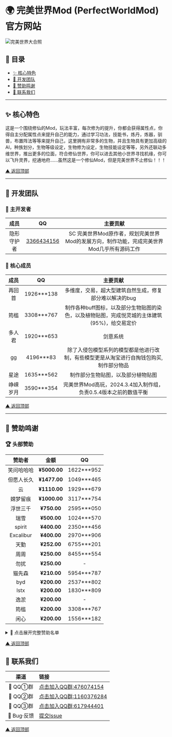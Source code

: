 <a name="top"></a>
# 🌍 完美世界Mod (PerfectWorldMod) 官方网站 
 
![完美世界大合照](https://gitee.com/invisible-guardian/PerfectWorldMod/raw/master/%E4%B8%BB%E7%95%8C%E9%9D%A2%E8%83%8C%E6%99%AF.webp)  
 
## 📑 目录 
- [✨ 核心特色](#core-features)
- [👥 开发团队](#dev-team)
- [💖 赞助鸣谢](#sponsors)
- [📮 联系我们](#contact)
 
---
 
<a name="core-features"></a>
## ✨ 核心特色 
这是一个围绕修仙的Mod，玩法丰富，每次修为的提升，你都会获得属性点，你得自主分配属性点来提升自己的能力，通过学习功法，技能书，炼丹，炼器，驯兽，布置阵法等等来提升自己，这里拥有非常多的生物，并且生物具有更加高级的AI，种族划分，生物等级设定，生物修为设定，生物技能设定等等，另外还联动多维世界，推出更多的位面，符合修仙世界，你可以进去其他小世界寻找机缘，你可以飞升灵界，挖通地府......虽然这是一个修仙Mod，但是完美世界不止修仙！！！
 
[▲ 返回顶部](#top)
 
---
 
<a name="dev-team"></a>
## 👥 开发团队 
 
### 👑 主开发者 
| 成员 | QQ | 主要贡献 |
|:-----------:|:----------:|:-----------------:|
| 隐形守护者 |  [3366434156](https://wpa.qq.com/msgrd?v=3&uin=3366434156&site=qq&menu=yes)   | SC 完美世界Mod原作者，规划完美世界Mod的发展方向，制作功能，完成完美世界Mod几乎所有源码工作|
### 👑 核心成员 
| 成员 | QQ | 主要贡献 |
|:-----------:|:----------:|:-----------------:|
| 再回首 | 1926***138 | 多维度，交易，超大型建筑自然生成，修复部分难以解决的bug |
| 筠槛 | 3308***767 | 制作各种buff图标，以及部分生物贴图的染色，以及植物贴图，完成悦灵城的主体建筑(95%)，给交易定价 |
| 多人君 | 1920***653 | 剑意系统 |
| gg | 4196***83 | 除了入侵包模型系列的模型都是他进行改制，有些模型更是从淘宝进行自掏钱包购买,制作部分物品 |
| 星途 | 1635***562 | 制作部分生物贴图，以及部分植物贴图 |
| 峥嵘岁月 | 3590***354 | 完美世界Mod高玩，2024.3.4加入制作组，负责0.5.4版本之前的数值平衡 |
 
[▲ 返回顶部](#top)
 
---
 
<a name="sponsors"></a>
## 💖 赞助鸣谢 
 
### 🏆 头部赞助 
| 赞助者 | 金额 | QQ |
|:-----------:|:----------:|:-----------------:|
| 笑问哈哈哈 | **¥5000.00** | 1622***952 |
| 但愿人长久 | **¥1477.00** | 1049***465 |
| 云 | **¥1110.00** | 1929***679 |
| 嫦梦留痕 | **¥1000.00** | 3117***754 |
| 浮世三千 | **¥750.00** | 2595***050 |
| 瑞雪 | **¥500.00** | 1024***570 |
| spirit | **¥400.00** | 2350***456 |
| Excalibur | **¥400.00** | 2970***906 |
| 天勤 | **¥252.00** | 6755***201 |
| 周周 | **¥250.00** | 8455***554 |
| 勿扰 | **¥250.00** | - |
| 猫先森 | **¥210.00** | 5954***787 |
| byd | **¥200.00** | 2537***802 |
| lstx | **¥200.00** | 1830***809 |
| 逸淤 | **¥200.00** | - |
| 筠槛 | **¥200.00** | 3308***767 |
| 闲心 | **¥200.00** | 1556***182 |
  
<details>
  <summary>📜 点击展开完整赞助名单</summary>
  

| 赞助者 | 金额 | QQ |
|:-----------:|:----------:|:-----------------:|
| 铁石心肠的源龙星人 | **¥188.00** | 1332***953 |
| Floatingdream | **¥130.00** | 1360***379 |
| 峥嵘岁月 | **¥120.00** | 3590***354 |  
| 林兮 | **¥101.66** | 2596***456 |
| 面包爱上了酸奶 | **¥100.00** | 2586***148 |
| 远方星游 | **¥100.00** | 2150***081 |
| 郑玩手机 | **¥100.00** | - |
| 林中鹿 | **¥100.00** | 1531***408 |
| 长青 | **¥100.00** | - |
| 杨枝甘露 | **¥100.00** | - |
| 浪漫至死不渝 | **¥100.00** | 1247***010 |
| 超心塞的兔头帮 | **¥100.00** | 2380***436 |
| 星辰信使 | **¥100.00** | - |
| 木偶戏 | **¥100.00** | - |
| 佚名 | **¥100.00** | - |
| 以木 | **¥100.00** | 4722***237 |
| 吃面的迪迦 | **¥100.00** | 8539***216 |
| 旧守一个梦 | **¥100.00** | 1536***447 |
| 非洲酋长 | **¥100.00** | 6762***908 |
| 清风 | **¥90.00** | - |
| 遥遥无期 | **¥88.88** | 5460***601 |
| 如沐春风 | **¥88.00** | - |
| 散文 | **¥86.00** | 2021***133 |
| う思あ | **¥85.00** | 2074***033 |
| EGARSA | **¥70.00** | - |
| 小桃先生 | **¥66.88** | 1546***052 |
| 八脚章鱼万花筒三只眼 | **¥66.60** | 1211***678 |
| 良人陪 | **¥66.00** | 2480***026 |
| 暗黑大帝 | **¥66.00** | 5284***027 |
| 佚名 | **¥66.00** | - |
| 。 | **¥66.00** | - |
| 不吃鱼的猫项 | **¥60.00** | 2065***681 |
| TRY(老巫) | **¥60.00** | 2116***144 |
| 锦瑟华年 | **¥60.00** | 9614***630 |
| 山海 | **¥55.00** | 3853***502 |
| 一顿狂炫十八碗 | **¥52.00** | - |
| 佚名 | **¥50.00** | - |
| 山茶暮鱼 | **¥50.00** | 3368***794 |
| 仰望星空 | **¥50.00** | - |
| 玄无 | **¥50.00** | 2172***910 |
| aspirition | **¥50.00** | 2868***548 |
| 不满的汤 | **¥50.00** | 3667***256 |
| 白愁 | **¥40.00** | 1823***964 |
| 李云 | **¥30.00** | 1463***277 |
| 千雪红梅 | **¥30.00** | 1603***781 |
| 酒窖以空 | **¥26.88** | - |
| 林兮 | **¥21.66** | - |
| 无因 | **¥20.00** | - |
| 大罗金仙 | **¥20.00** | - |
| 游太亮 | **¥20.00** | - |
| 芜水平 | **¥20.00** | - |
| 0321 | **¥20.00** | - |
| 手高金戈 | **¥20.00** | - |
| 佚名 | **¥20.00** | - |
| 末鸢 | **¥20.00** | - |
| 以木 | **¥20.00** | 4722***237 |
| Q.W | **¥20.00** | - |
| 容易记的人 | **¥20.00** | 3522***295 |
| 蓝 | **¥20.00** | - |
| 嘿嘿 | **¥20.00** | 1962***484 |
| 是他啊 | **¥20.00** | 1823***381 |
| 聆箫 | **¥20.00** | - |
| 寒蝉已噤 | **¥16.50** | - |
| L.Lank | **¥15.00** | - |
| 二郎神涮狗肉 | **¥15.00** | 1218***784 |
| 麻瓜 | **¥15.00** | 2066***879 |
| ^0^ | **¥14.00** | 1798***492 |
| 佚名 | **¥12.00** | - |
| king | **¥11.00** | - |
| 千反田 | **¥10.00** | 1007***003 |
| 齾魆 | **¥10.00** | - |
| 起名难 | **¥10.00** | - |
| sc殇 | **¥10.00** | 2122***929 |
| 小温 | **¥10.00** | - |
| 星君 | **¥10.00** | 1589***013 |
| 正景 | **¥10.00** | 3116***136 |
| 只你太美 | **¥10.00** | 3057***771 |
| 佚名 | **¥10.00** | - |
| 明日晴转小雨 | **¥10.00** | - |
| 流时璃夕 | **¥10.00** | - |
| 大古同茗 | **¥10.00** | - |
| Limru. | **¥10.00** | - |
| 碇真嗣 | **¥10.00** | 8674***865 |
| 思 | **¥10.00** | - |
| 白洁莉娜·贝纳勒斯 | **¥10.00** | - |
| 林兮 | **¥10.00** | - |
| 简笔画 | **¥10.00** | - |
| C小CC | **¥8.88** | - |
| 佚名 | **¥6.66** | - |
| 囍 | **¥6.67** | 2900***305 |
| 靠岸了 | **¥6.66** | - |
| 佚名 | **¥6.66** | - |
| 天渝 | **¥6.00** | - |
| 归星似剑 | **¥5.00** | - |
| 杰西 | **¥5.00** | - |
| 佚名 | **¥5.00** | - |
| 嘿，学习吗 | **¥5.00** | 1412***030 |
| 异世界公主 | **¥5.00** | 2539***406 |
| 憨豆 | **¥5.00** | 3198***500 |
| Ec | **¥5.00** | - |
| 东方子弦 | **¥5.00** | 3365***534 |
| 羽楚呐 | **¥5.00** | - |
| 山海 | **¥5.00** | - |
| 人文初祖 | **¥5.00** | - |
| 唤雨 | **¥5.00** | - |
| AwA | **¥5.00** | - |
| 一纸荒凉 | **¥5.00** | - |
| twistzz | **¥4.00** | 8674***865 |
| 誓言 | **¥3.14** | 2380***443 |
| 南屿 | **¥5.00** | - |
| 死神甜瓜 | **¥3.00** | - |
| 数据库 | **¥3.00** | - |
| 冥乐龙虾 | **¥2.00** | - |
| 名 | **¥2.00** | - |
| 拓木 | **¥2.00** | 6762***908 |
| 炸碎 | **¥2.00** | 3555***984 |
| 小A | **¥2.00** | - |
| 佚名(熊爪图案) | **¥2.00** | - |
| 独自清醒 | **¥1.50** | 3271***931 |
| .星 | **¥1.50** | - |
| 李 | **¥1.04** | - |
| yyy | **¥1.00** | - |
| 带好 | **¥1.00** | 9849***391 |
| 谢俊杰 | **¥1.00** | - |
| 晓 | **¥1.00** | - |
| 等风 | **¥1.00** | - |
| 嘉jia | **¥1.00** | - |
| 旧情 | **¥1.00** | - |
| S mile | **¥1.00** | - |
| 1 | **¥1.00** | - |
| . | **¥1.00** | - |
| 雨好大 | **¥1.00** | 7868***072 |
| 佚名 | **¥1.00** | - |
| 卖梦人 | **¥1.00** | - |
| 人生如梦 | **¥1.00** | - |
| 人生如此悲痛 | **¥1.00** | 3763***513 |
| 博超 | **¥1.00** | - |
| 无语多吃鱼 | **¥1.00** | - |
| 佚名 | **¥1.00** | - |
| 佚名 | **¥1.00** | - |
| 2114836044 | **¥1.00** | - |
| 佚名 | **¥0.70** | - |
| 奋斗 | **¥0.50** | - |
| RNWM | **¥0.50** | - |
| 佚名 | **¥0.10** | - |
| 对方正在输入中... | **¥0.02** | - |
| 宇杰 | **¥0.02** | - |
| 糕冷的我 | **¥0.02** | - |
| 今生有幸 | **¥0.01** | - |
| 佚名 | **¥0.01** | - |
 
</details>


[▲ 返回顶部](#top)
 
 
 
<a name="contact"></a>
## 📮 联系我们 
| 渠道 | 链接 |
|:----:|:----| 
| 🐧 QQ①群 | [点击加入QQ群:476074154](https://qm.qq.com/q/nqyyHMHs4g)   |
| 🐧 QQ②群 | [点击加入QQ群:1160376284](https://qm.qq.com/q/JRxg6p8eE8)   |
| 🐧 QQ③群 | [点击加入QQ群:617944401](https://qm.qq.com/q/MO7v3Edck0)   |
| 🐛 Bug·反馈 | [提交Issue](https://gitee.com/invisible-guardian/PerfectWorldMod/issues/new)   |
 
[▲ 返回顶部](#top) 
